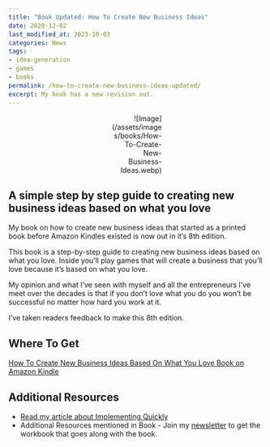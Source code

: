 ```yaml
---
title: "Book Updated: How To Create New Business Ideas"
date: 2020-12-02
last_modified_at: 2023-10-03
categories: News
tags:
- idea-generation
- games
- books
permalink: /how-to-create-new-business-ideas-updated/
excerpt: My book has a new revision out.
---
```

<div style="width:20%; margin:0 auto;" align="right" markdown="1">
![Image](/assets/images/books/How-To-Create-New-Business-Ideas.webp)
</div>

## A simple step by step guide to creating new business ideas based on what you love

My book on how to create new business ideas that started as a printed book before Amazon Kindles existed is now out in it’s 8th edition.
<!--more-->
This book is a step-by-step guide to creating new business ideas based on what you love. Inside you’ll play games that will create a business that you’ll love because it’s based on what you love.

My opinion and what I’ve seen with myself and all the entrepreneurs I’ve meet over the decades is that if you don’t love what you do you won’t be successful no matter how hard you work at it.

I’ve taken readers feedback to make this 8th edition.

## Where To Get

[How To Create New Business Ideas Based On What You Love Book on Amazon Kindle](https://amzn.to/3oZlRrW)

## Additional Resources
- [Read my article about Implementing Quickly](https://christophersherrod.com/implement-quickly)
- Additional Resources mentioned in Book - Join my [newsletter](https://christophersherrod.com/newsletter/) to get the workbook that goes along with the book.
